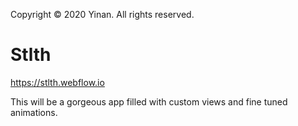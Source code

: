 Copyright © 2020 Yinan. All rights reserved.
# Stlth
 https://stlth.webflow.io

This will be a gorgeous app filled with custom views and fine tuned animations.
